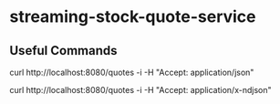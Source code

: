 # streaming-stock-quote-service

## Useful Commands

curl http://localhost:8080/quotes -i -H "Accept: application/json"

curl http://localhost:8080/quotes -i -H "Accept: application/x-ndjson"

